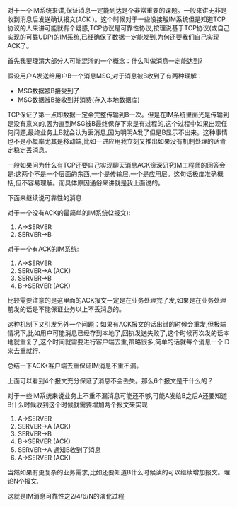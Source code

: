 对于一个IM系统来讲,保证消息一定能到达是个非常重要的课题。一般来讲无非是收到消息后发送确认报文(ACK )。这个时候对于一些没接触IM系统但是知道TCP协议的人来讲可能就有个疑惑,TCP协议是可靠性协议,按理说基于TCP协议(或自己实现的可靠UDP)的IM系统,已经确保了数据一定能发到,为何还要我们自己实现ACK了。

首先我要理清大部分人可能混淆的一个概念：什么叫做消息一定能达到?

假设用户A发送给用户B一个消息MSG,对于消息被B收到了有两种理解：

- MSG数据被B接受到了 
- MSG数据被B接收到并消费(存入本地数据库)

TCP保证了第一点即数据一定会完整传输到B一次。但是在IM系统里面光是传输到是没有意义的,因为直到MSG被B最终保存下来是有过程的,这个过程中如果出现任何问题,最终业务上B就会认为丢消息,因为明明A发了但是B显示不出来。这种事情也不是小概率尤其是移动端,比如一进应用我立刻又推出如果没有机制处理的话肯定稳定丢消息。

一般如果问为什么有TCP还要自己实现聊天消息ACK资深研究IM工程师的回答会是:这两个不是一个层面的东西,一个是传输层,一个是应用层。这句话极度准确概括,但不容易理解。而具体原因通俗来讲就是我上面说的。

下面来继续说可靠性的消息

对于一个没有ACK的最简单的IM系统(2报文):

1. A->SERVER
2. SERVER->B

对于一个有ACK的IM系统:

1. A->SERVER
2. SERVER->A  (ACK)
3. SERVER->B
4. B->SERVER  (ACK)

比较需要注意的是这里面的ACK报文一定是在业务处理完了发,如果是在业务处理前发的话是不能保证业务以上不丢消息的。

这种机制下又引发另外一个问题：如果有ACK报文的话出错的时候会重发,但极端情况下,比如用户可能消息已经存到本地了,回执发送失败了,这个时候再次发的话本地就重复了,这个时间就需要进行客户端去重,策略很多,简单的话就每个消息一个ID来去重就行.

总结一下ACK+客户端去重保证IM消息不重不漏。

上面可以看到4个报文充分保证了消息不会丢失。那么6个报文是干什么的？

对于一些IM系统来说业务上不重不漏消息可能还不够,可能A发给B之后A还要知道B什么时候收到这个时候就需要增加两个报文来实现

1. A->SERVER
2. SERVER->A  (ACK)
3. SERVER->B
4. B->SERVER  (ACK)
5. SERVER->A  通知B收到了消息
6. A->SERVER     (ACK)

当然如果有更复杂的业务需求,比如还要知道B什么时候读的可以继续增加报文。理论N个报文.

这就是IM消息可靠性之2/4/6/N的演化过程